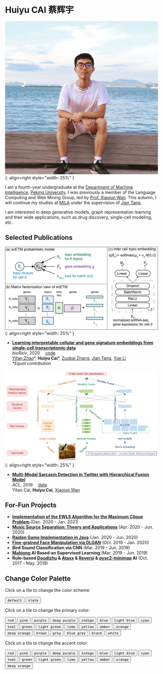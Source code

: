 # Huiyu CAI 蔡辉宇

![profile photo](assets/images/photo.jpg){: align=right style="width: 25%" }

I am a fourth-year undergraduate at the <a href="http://www.cis.pku.edu.cn/">Department of Machine Intelligence</a>,
<a href="http://www.pku.edu.cn">Peking University</a>.
I was previously a member of the Language Computing and Web Mining Group,
led by <a href="https://wanxiaojun.github.io/">Prof. Xiaojun Wan</a>.
This autumn, I will continue my studies at <a href="https://mila.quebec/en">MILA</a>
under the supervision of <a href="https://jian-tang.com">Jian Tang</a>.

I am interested in deep generative models, graph representation learning and their wide applications,
such as drug discovery, single-cell modeling, etc.

## Selected Publications

![scETM](assets/images/scETM.png){: align=right style="width: 25%" }

- [**Learning interpretable cellular and gene signature embeddings from single-cell transcriptomic data**](https://www.biorxiv.org/content/10.1101/2021.01.13.426593v1.full)<br><em>bioRxiv</em>, 2020 &emsp;[code](https://github.com/hui2000ji/scETM)<br><a href="https://yifnzhao.github.io/">Yifan Zhao</a>\*, <strong>Huiyu Cai</strong>\*, <a href="https://oxer11.github.io/">Zuobai Zhang</a>, <a href="https://jian-tang.com">Jian Tang</a>, <a href="https://www.cs.mcgill.ca/~yueli/">Yue Li</a><br> *<em>Equal contribution</em>

![multi-modal sarcasm detection](assets/images/ACL_2019.jpg){: align=right style="width: 25%" }

- [**Multi-Modal Sarcasm Detection in Twitter with Hierarchical Fusion Model**](https://www.aclweb.org/anthology/P19-1239/) <br><em>ACL</em>, 2019 &emsp;[data](https://github.com/headacheboy/data-of-multimodal-sarcasm-detection)<br>Yitao Cai, <strong>Huiyu Cai</strong>, <a href="https://wanxiaojun.github.io/">Xiaojun Wan</a>

## For-Fun Projects
- [**Implementation of the EWLS Algorithm for the Maximum Clique Problem**](assets/codes/EWLS.cpp) (Dec. 2020 - Jan. 2021)
- [**Music Source Separation: Theory and Applications**](assets/documents/Music%20Source%20Separation%20-%20Report.pdf) (Apr. 2020 - Jun. 2020)
- [**Raiden Game Implementation in Java**](https://github.com/hui2000ji/RaidenGame) (Jan. 2020 - Jun. 2020)
- [**Fine-grained Face Manipulation via DLGAN**](https://github.com/sunyaofeng8/AI-Intro) (Oct. 2019 - Jan. 2020)
- **Bird Sound Classification via CNN** (Mar. 2019 - Jun. 2019)
- **[Mahjong](https://www.botzone.org.cn/game/Mahjong-GB) AI Based on Supervised Learning** (Mar. 2019 - Jun. 2019)
- **Rule-based [Doudizhu](https://www.botzone.org.cn/game/FightTheLandlord2) & [Ataxx](https://www.botzone.org.cn/game/Ataxx) & [Reversi](https://www.botzone.org.cn/game/Reversi) & [pysc2-minimap](https://github.com/deepmind/pysc2) AI** (Oct. 2017 - May. 2019)

## Change Color Palette

Click on a tile to change the color scheme:

<div class="tx-switch">
  <button data-md-color-scheme="default"><code>default</code></button>
  <button data-md-color-scheme="slate"><code>slate</code></button>
</div>

<script>
  var buttons = document.querySelectorAll("button[data-md-color-scheme]")
  buttons.forEach(function(button) {
    button.addEventListener("click", function() {
      var attr = this.getAttribute("data-md-color-scheme")
      document.body.dataset.mdColorScheme = attr
      localStorage.setItem("data-md-color-scheme", attr);

    })
  })
</script>

Click on a tile to change the primary color:

<style>
  .md-typeset button[data-md-color-primary] > code {
    background-color: var(--md-primary-fg-color);
    color: var(--md-primary-bg-color);
  }
</style>

<div class="tx-switch">
  <button data-md-color-primary="red"><code>red</code></button>
  <button data-md-color-primary="pink"><code>pink</code></button>
  <button data-md-color-primary="purple"><code>purple</code></button>
  <button data-md-color-primary="deep-purple"><code>deep purple</code></button>
  <button data-md-color-primary="indigo"><code>indigo</code></button>
  <button data-md-color-primary="blue"><code>blue</code></button>
  <button data-md-color-primary="light-blue"><code>light blue</code></button>
  <button data-md-color-primary="cyan"><code>cyan</code></button>
  <button data-md-color-primary="teal"><code>teal</code></button>
  <button data-md-color-primary="green"><code>green</code></button>
  <button data-md-color-primary="light-green"><code>light green</code></button>
  <button data-md-color-primary="lime"><code>lime</code></button>
  <button data-md-color-primary="yellow"><code>yellow</code></button>
  <button data-md-color-primary="amber"><code>amber</code></button>
  <button data-md-color-primary="orange"><code>orange</code></button>
  <button data-md-color-primary="deep-orange"><code>deep orange</code></button>
  <button data-md-color-primary="brown"><code>brown</code></button>
  <button data-md-color-primary="grey"><code>grey</code></button>
  <button data-md-color-primary="blue-grey"><code>blue grey</code></button>
  <button data-md-color-primary="black"><code>black</code></button>
  <button data-md-color-primary="white"><code>white</code></button>
</div>

<script>
  var buttons = document.querySelectorAll("button[data-md-color-primary]");
  Array.prototype.forEach.call(buttons, function(button) {
    button.addEventListener("click", function() {
      document.body.dataset.mdColorPrimary = this.dataset.mdColorPrimary;
      localStorage.setItem("data-md-color-primary", this.dataset.mdColorPrimary);
    })
  })
</script>

Click on a tile to change the accent color:

<style>
  .md-typeset button[data-md-color-accent] > code {
    background-color: var(--md-code-bg-color);
    color: var(--md-accent-fg-color);
  }
</style>

<div class="tx-switch">
  <button data-md-color-accent="red"><code>red</code></button>
  <button data-md-color-accent="pink"><code>pink</code></button>
  <button data-md-color-accent="purple"><code>purple</code></button>
  <button data-md-color-accent="deep-purple"><code>deep purple</code></button>
  <button data-md-color-accent="indigo"><code>indigo</code></button>
  <button data-md-color-accent="blue"><code>blue</code></button>
  <button data-md-color-accent="light-blue"><code>light blue</code></button>
  <button data-md-color-accent="cyan"><code>cyan</code></button>
  <button data-md-color-accent="teal"><code>teal</code></button>
  <button data-md-color-accent="green"><code>green</code></button>
  <button data-md-color-accent="light-green"><code>light green</code></button>
  <button data-md-color-accent="lime"><code>lime</code></button>
  <button data-md-color-accent="yellow"><code>yellow</code></button>
  <button data-md-color-accent="amber"><code>amber</code></button>
  <button data-md-color-accent="orange"><code>orange</code></button>
  <button data-md-color-accent="deep-orange"><code>deep orange</code></button>
</div>

<script>
  var buttons = document.querySelectorAll("button[data-md-color-accent]");
  Array.prototype.forEach.call(buttons, function(button) {
    button.addEventListener("click", function() {
      document.body.dataset.mdColorAccent = this.dataset.mdColorAccent;
      localStorage.setItem("data-md-color-accent", this.dataset.mdColorAccent);
    })
  })
  document.getElementsByClassName('md-nav__title')[1].click()
</script>